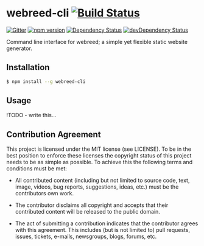 # webreed-cli [![Build Status](https://travis-ci.org/webreed/webreed-cli.svg?branch=master)](https://travis-ci.org/webreed/webreed-cli)

[![Gitter](https://badges.gitter.im/webreed/webreed.svg)](https://gitter.im/webreed/webreed?utm_source=badge&utm_medium=badge&utm_campaign=pr-badge)
[![npm version](https://badge.fury.io/js/webreed-cli.svg)](https://badge.fury.io/js/webreed-cli)
[![Dependency Status](https://david-dm.org/webreed/webreed-cli.svg)](https://david-dm.org/webreed/webreed-cli)
[![devDependency Status](https://david-dm.org/webreed/webreed-cli/dev-status.svg)](https://david-dm.org/webreed/webreed-cli#info=devDependencies)

Command line interface for webreed; a simple yet flexible static website generator.


## Installation

```sh
$ npm install --g webreed-cli
```


## Usage

!TODO - write this...


## Contribution Agreement

This project is licensed under the MIT license (see LICENSE). To be in the best
position to enforce these licenses the copyright status of this project needs to
be as simple as possible. To achieve this the following terms and conditions
must be met:

- All contributed content (including but not limited to source code, text,
  image, videos, bug reports, suggestions, ideas, etc.) must be the
  contributors own work.

- The contributor disclaims all copyright and accepts that their contributed
  content will be released to the public domain.

- The act of submitting a contribution indicates that the contributor agrees
  with this agreement. This includes (but is not limited to) pull requests, issues,
  tickets, e-mails, newsgroups, blogs, forums, etc.
